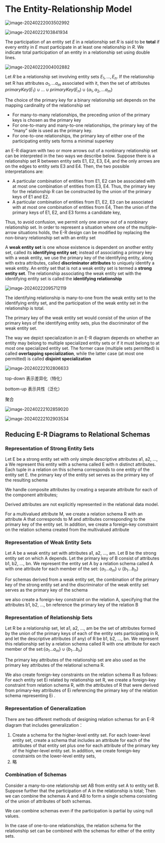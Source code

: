 # The Entity-Relationship Model

![image-20240222003502992](assets/image-20240222003502992.png)



![image-20240222103841934](assets/image-20240222103841934.png)



The participation of an entity set *E* in a relationship set *R* is said to be **total** if every entity in *E* must participate in at least one relationship in *R*. We indicate total participation of an entity in a relationship set using double lines.

![image-20240222004002882](assets/image-20240222004002882.png)

Let *R* be a relationship set involving entity sets $E_1,...,E_n$. If the relationship set R has attributes $a_1, ... a_m$ associated with it, then the set of attributes $primaryKey(E_1) \cup ... \cup primaryKey(E_n) \cup \{a_1, a_2,...a_m\}$

The choice of the primary key for a binary relationship set depends on the mapping cardinality of the relationship set

- For many-to-many relationships, the preceding union of the primary keys is  chosen as the primary key
- For one-to-many and many-to-one relationships, the primary key of the “many” side is used as the primary key.
- For one-to-one relationships, the primary key of either one of the participating entity sets forms a minimal superkey



 an E-R diagram with two or more arrows out of a nonbinary relationship set can be interpreted in the two ways we describe below. Suppose there is a relationship set R between entity sets E1, E2, E3, E4, and the only arrows are on the edges to entity sets E3 and E4. Then, the two possible interpretations are:

- A particular combination of entities from E1, E2 can be associated with at most one combination of entities from E3, E4. Thus, the primary key for the relationship R can be constructed by the union of the primary keys of E1 and E2.
- A particular combination of entities from E1, E2, E3 can be associated with at most one combination of entities from E4, Then the union of the primary keys of E1, E2, and E3 forms a candidate key,

Thus, to avoid confusion, we permit only one arrow out of a nonbinary relationship set. In order to represent a situation where one of the multiple-arrow situations holds, the E-R design can be modified by replacing the non-binary relationship set with an entity set

A **weak entity set** is one whose existence is dependent on another entity set, called its **identifying entity set**; instead of associating a primary key with a weak entity, we use the primary key of the identifying entity, along with extra attributes, called **discriminator attributes** to uniquely identify a weak entity. An entity set that is not a weak entity set is termed a **strong entity set**. The relationship associating the weak entity set with the identifying entity set is called the **identifying relationship**

![image-20240222095712119](assets/image-20240222095712119.png)

The identifying relationship is many-to-one from the weak entity set to the identifying entity set, and the participation of the weak entity set in the relationship is total.

The primary key of the weak entity set would consist of the union of the primary keys of the identifying entity sets, plus the discriminator of the weak entity set.



The way we depict specialization in an E-R diagram depends on whether an entity may belong to multiple specialized entity sets or if it must belong to at most one specialized entity set. The former case (multiple sets permitted) is called **overlapping specialization**, while the latter case (at most one permitted) is called **disjoint specialization**

![image-20240222102806633](assets/image-20240222102806633.png)

top-down 表示差异化（特化）

bottom-up 表示共性（泛化）



聚合

![image-20240222102859020](assets/image-20240222102859020.png)

![image-20240222102903534](assets/image-20240222102903534.png)



## Reducing E-R Diagrams to Relational Schemas

###  Representation of Strong Entity Sets

Let E be a strong entity set with only simple descriptive attributes a1, a2, …, a  We represent this entity with a schema called E with n distinct attributes. Each tuple in a relation on this schema corresponds to one entity of the entity set E. the primary key of the entity set serves as the primary key of the resulting schema

We handle composite attributes by creating a separate attribute for each of the component attributes;

Derived attributes are not explicitly represented in the relational data model. 

For a multivalued attribute M, we create a relation schema R with an attribute A that corresponds to M and attributes corresponding to the primary key of the entity set. In addition, we create a foreign-key constraint on the relation schema created from the multivalued attribute

### Representation of Weak Entity Sets

Let A be a weak entity set with attributes a1, a2, …, am. Let B be the strong entity set on which A depends. Let the primary key of B consist of attributes b1, b2, …, bn. We represent the entity set A by a relation schema called A with one attribute for each member of the set: $\{a_1... a_m\}\cup \{b_1...b_n\}$

For schemas derived from a weak entity set, the combination of the primary key of the strong entity set and the discriminator of the weak entity set serves as the primary key of the schema

we also create a foreign-key constraint on the relation A, specifying that the attributes b1, b2, …, bn reference the primary key of the relation B

### Representation of Relationship Sets

Let R be a relationship set, let a1, a2, …, am be the set of attributes formed by the union of the primary keys of each of the entity sets participating in R, and let the descriptive attributes (if any) of R be b1, b2, …, bn. We represent this relationship set by a relation schema called R with one attribute for each member of the set:$\{a_1... a_m\}\cup \{b_1...b_n\}$

The primary key attributes of the relationship set are also used as the primary key attributes of the relational schema R.

We also create foreign-key constraints on the relation schema R as follows: For each entity set Ei related by relationship set R, we create a foreign-key constraint from relation schema R, with the attributes of R that were derived from primary-key attributes of Ei referencing the primary key of the relation schema representing Ei .

### Representation of Generalization

There are two different methods of designing relation schemas for an E-R diagram that includes generalization：

1. Create a schema for the higher-level entity set. For each lower-level entity set, create a schema that includes an attribute for each of the attributes of that entity set plus one for each attribute of the primary key of the higher-level entity set. In addition, we create foreign-key constraints on the lower-level entity sets,
2. 略

### Combination of Schemas

Consider a many-to-one relationship set AB from entity set A to entity set B. Suppose further that the participation of A in the relationship is total;  Then we can combine the schemas A and AB to form a single schema consisting of the union of attributes of both schemas. 

We can combine schemas even if the participation is partial by using null values.

In the case of one-to-one relationships, the relation schema for the relationship set can be combined with the schemas for either of the entity sets.



